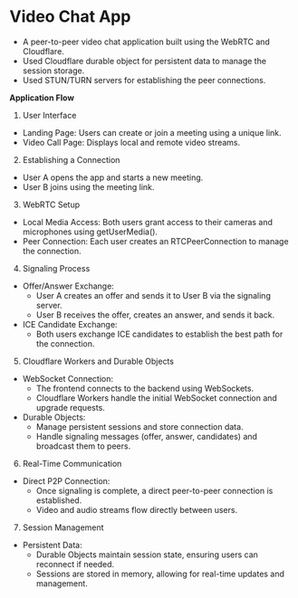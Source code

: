 # Video Chat App
- A peer-to-peer video chat application built using the WebRTC and Cloudflare.
- Used Cloudflare durable object for persistent data to manage the session storage.
- Used STUN/TURN servers for establishing the peer connections.

**Application Flow**
1. User Interface
- Landing Page: Users can create or join a meeting using a unique link.
- Video Call Page: Displays local and remote video streams.
2. Establishing a Connection
- User A opens the app and starts a new meeting.
- User B joins using the meeting link.
3. WebRTC Setup
- Local Media Access: Both users grant access to their cameras and microphones using getUserMedia().
- Peer Connection: Each user creates an RTCPeerConnection to manage the connection.
4. Signaling Process
- Offer/Answer Exchange:
  - User A creates an offer and sends it to User B via the signaling server.
  - User B receives the offer, creates an answer, and sends it back.
- ICE Candidate Exchange:
  - Both users exchange ICE candidates to establish the best path for the connection.
5. Cloudflare Workers and Durable Objects
- WebSocket Connection:
  - The frontend connects to the backend using WebSockets.
  - Cloudflare Workers handle the initial WebSocket connection and upgrade requests.
- Durable Objects:
  - Manage persistent sessions and store connection data.
  - Handle signaling messages (offer, answer, candidates) and broadcast them to peers.
6. Real-Time Communication
- Direct P2P Connection:
  - Once signaling is complete, a direct peer-to-peer connection is established.
  - Video and audio streams flow directly between users.
7. Session Management
- Persistent Data:
  - Durable Objects maintain session state, ensuring users can reconnect if needed.
  - Sessions are stored in memory, allowing for real-time updates and management.

